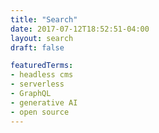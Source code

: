 ```yaml
---
title: "Search"
date: 2017-07-12T18:52:51-04:00
layout: search
draft: false

featuredTerms:
- headless cms
- serverless
- GraphQL
- generative AI
- open source
---
```

